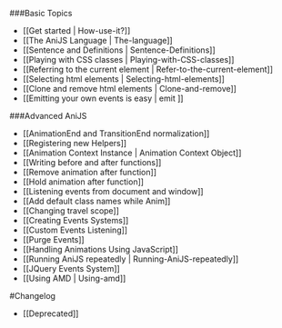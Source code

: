 ###Basic Topics

- [[Get started | How-use-it?]]
- [[The AniJS Language | The-language]]
- [[Sentence and Definitions | Sentence-Definitions]]
- [[Playing with CSS classes | Playing-with-CSS-classes]]
- [[Referring to the current element | Refer-to-the-current-element]]
- [[Selecting html elements | Selecting-html-elements]]
- [[Clone and remove html elements | Clone-and-remove]]
- [[Emitting your own events is easy | emit ]]


###Advanced AniJS

- [[AnimationEnd and TransitionEnd normalization]]
- [[Registering new Helpers]]
- [[Animation Context Instance | Animation Context Object]]
- [[Writing before and after functions]]
- [[Remove animation after function]]
- [[Hold animation after function]]
- [[Listening events from document and window]]
- [[Add default class names while Anim]]
- [[Changing travel scope]]
- [[Creating Events Systems]]
- [[Custom Events Listening]]
- [[Purge Events]]
- [[Handling Animations Using JavaScript]]
- [[Running AniJS repeatedly | Running-AniJS-repeatedly]]
- [[JQuery Events System]]
- [[Using AMD | Using-amd]]


#Changelog
- [[Deprecated]]
